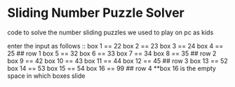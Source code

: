 # Sliding Number Puzzle Solver
 code to solve the number sliding puzzles we used to play on pc as kids 

enter the input as follows ::
box 1 == 22    box 2 == 23    box 3 == 24    box 4 == 25  ## row 1
box 5 == 32    box 6 == 33    box 7 == 34    box 8 == 35  ## row 2
box 9 == 42    box 10 == 43   box 11 == 44   box 12 == 45  ## row 3
box 13 == 52   box 14 == 53   box 15 == 54   box 16 == 99  ## row 4
**box 16 is the empty space in which boxes slide